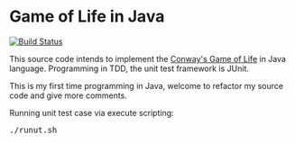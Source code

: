 Game of Life in Java
===============

[![Build Status](https://travis-ci.org/erizhang/gameoflife_java.png?branch=master)](https://www.travis-ci.org/erizhang/gameoflife_java)


This source code intends to implement the [Conway's Game of Life](http://en.wikipedia.org/wiki/Conway%27s_Game_of_Life "Game of Life") in Java language. Programming in TDD, the unit test framework is JUnit.

This is my first time programming in Java, welcome to refactor my source code and give more comments.

Running unit test case via execute scripting:
<pre>
./runut.sh
</pre>
